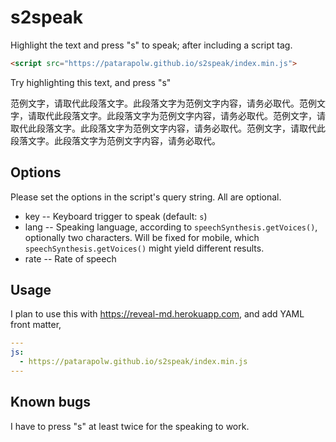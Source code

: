 # s2speak

Highlight the text and press "s" to speak; after including a script tag.

```html
<script src="https://patarapolw.github.io/s2speak/index.min.js">
```

Try highlighting this text, and press "s"

范例文字，请取代此段落文字。此段落文字为范例文字内容，请务必取代。范例文字，请取代此段落文字。此段落文字为范例文字内容，请务必取代。范例文字，请取代此段落文字。此段落文字为范例文字内容，请务必取代。范例文字，请取代此段落文字。此段落文字为范例文字内容，请务必取代。

## Options

Please set the options in the script's query string. All are optional.

- key -- Keyboard trigger to speak (default: `s`)
- lang -- Speaking language, according to `speechSynthesis.getVoices()`, optionally two characters. Will be fixed for mobile, which `speechSynthesis.getVoices()` might yield different results.
- rate -- Rate of speech

## Usage

I plan to use this with <https://reveal-md.herokuapp.com>, and add YAML front matter,

```yaml
---
js:
  - https://patarapolw.github.io/s2speak/index.min.js
---
```

## Known bugs

I have to press "s" at least twice for the speaking to work.
